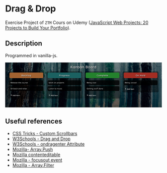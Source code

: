 # Drag & Drop

Exercise Project of `ZTM` Cours on Udemy ([JavaScript Web Projects: 20 Projects to Build Your Portfolio](https://www.udemy.com/course/javascript-web-projects-to-build-your-portfolio-resume)).

## Description

Programmed in vanilla-js.

![Kanban Board](./doc/img/KanbanBoard.png)

## Useful references

- [CSS Tricks - Custom Scrollbars](https://css-tricks.com/the-current-state-of-styling-scrollbars-in-css/)
- [W3Schools - Drag and Drop](https://www.w3schools.com/html/html5_draganddrop.asp)
- [W3Schools - ondragenter Attribute](https://www.w3schools.com/tags/att_ondragenter.asp)
- [Mozilla- Array.Push](https://developer.mozilla.org/en-US/docs/Web/JavaScript/Reference/Global_Objects/Array/push)
- [Mozilla contenteditable](https://developer.mozilla.org/en-US/docs/Web/HTML/Global_attributes/contenteditable)
- [Mozilla - focusout event](https://developer.mozilla.org/en-US/docs/Web/API/Element/focusout_event)
- [Mozilla - Array.Filter](https://developer.mozilla.org/en-US/docs/Web/JavaScript/Reference/Global_Objects/Array/filter)
